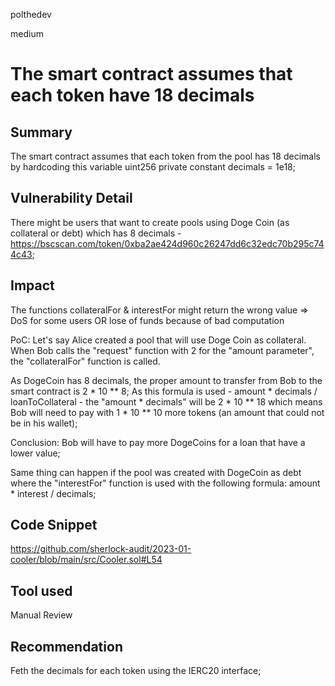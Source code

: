 polthedev

medium

# The smart contract assumes that each token have 18 decimals

## Summary
The smart contract assumes that each token from the pool has 18 decimals by hardcoding this variable  uint256 private constant decimals = 1e18;

## Vulnerability Detail
There might be users that want to create pools using Doge Coin (as collateral or debt) which has 8 decimals - https://bscscan.com/token/0xba2ae424d960c26247dd6c32edc70b295c744c43;

## Impact
The functions collateralFor & interestFor might return the wrong value => DoS for some users OR lose of funds because of bad computation

PoC: Let's say Alice created a pool that will use Doge Coin as collateral. When Bob calls the "request" function with 2 for the "amount parameter", the "collateralFor" function is called.

As DogeCoin has 8 decimals, the proper amount to transfer from Bob to the smart contract is 2 * 10 ** 8;
As this formula is used - amount * decimals / loanToCollateral - the "amount * decimals" will be 2 * 10 ** 18 which means Bob will need to pay with 1 * 10 ** 10 more tokens (an amount that could not be in his wallet);

Conclusion: Bob will have to pay more DogeCoins for a loan that have a lower value;

Same thing can happen if the pool was created with DogeCoin as debt where the "interestFor" function is used with the following formula: amount * interest / decimals;

## Code Snippet
https://github.com/sherlock-audit/2023-01-cooler/blob/main/src/Cooler.sol#L54

## Tool used
Manual Review

## Recommendation
Feth the decimals for each token using the IERC20 interface;